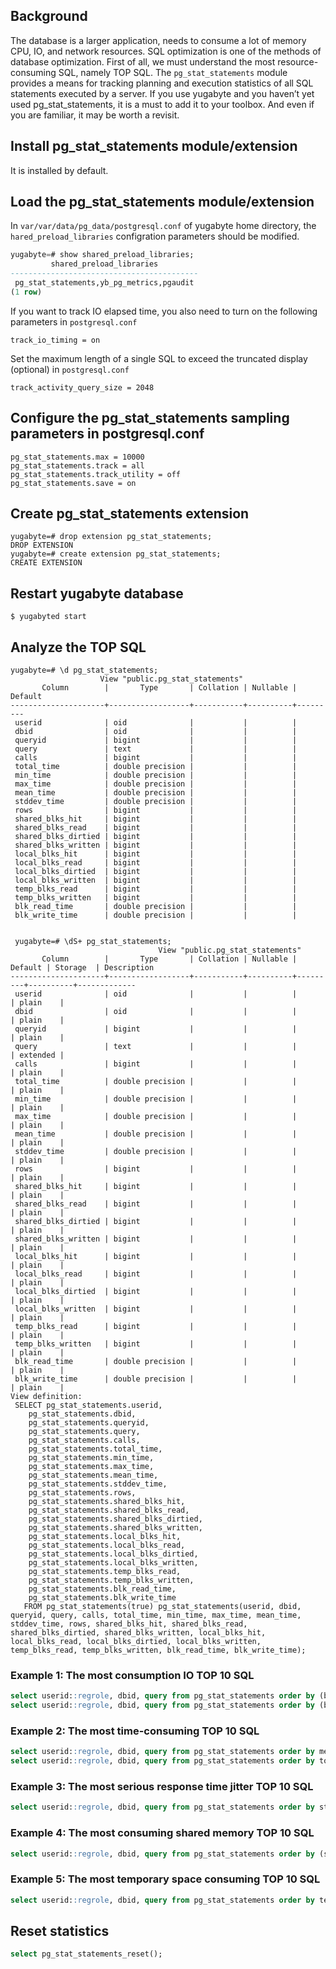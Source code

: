## Background
The database is a larger application, needs to consume a lot of memory CPU, IO, and network resources. SQL optimization is one of the methods of database optimization. First of all, we must understand the most resource-consuming SQL, namely TOP SQL. The `pg_stat_statements` module provides a means for tracking planning and execution statistics of all SQL statements executed by a server. If you use yugabyte and you haven’t yet used pg_stat_statements, it is a must to add it to your toolbox. And even if you are familiar, it may be worth a revisit.

## Install pg_stat_statements module/extension

It is installed by default.

##  Load the pg_stat_statements module/extension

In  `var/var/data/pg_data/postgresql.conf` of yugabyte home directory,  the `hared_preload_libraries` configration parameters should be modified.

```sql
yugabyte=# show shared_preload_libraries;
         shared_preload_libraries         
------------------------------------------
 pg_stat_statements,yb_pg_metrics,pgaudit
(1 row)
```
If you want to track IO elapsed time, you also need to turn on the following parameters  in `postgresql.conf`

```shell
track_io_timing = on
```

Set the maximum length of a single SQL to exceed the truncated display (optional) in `postgresql.conf`

```shell
track_activity_query_size = 2048 
```

## Configure the pg_stat_statements sampling parameters in postgresql.conf

```shell
pg_stat_statements.max = 10000      
pg_stat_statements.track = all 
pg_stat_statements.track_utility = off  
pg_stat_statements.save = on  
```

## Create pg_stat_statements extension

```shell
yugabyte=# drop extension pg_stat_statements;
DROP EXTENSION
yugabyte=# create extension pg_stat_statements;
CREATE EXTENSION
```

## Restart yugabyte database

```shell
$ yugabyted start
```

## Analyze the TOP SQL

```shell
yugabyte=# \d pg_stat_statements;
                    View "public.pg_stat_statements"
       Column        |       Type       | Collation | Nullable | Default 
---------------------+------------------+-----------+----------+---------
 userid              | oid              |           |          | 
 dbid                | oid              |           |          | 
 queryid             | bigint           |           |          | 
 query               | text             |           |          | 
 calls               | bigint           |           |          | 
 total_time          | double precision |           |          | 
 min_time            | double precision |           |          | 
 max_time            | double precision |           |          | 
 mean_time           | double precision |           |          | 
 stddev_time         | double precision |           |          | 
 rows                | bigint           |           |          | 
 shared_blks_hit     | bigint           |           |          | 
 shared_blks_read    | bigint           |           |          | 
 shared_blks_dirtied | bigint           |           |          | 
 shared_blks_written | bigint           |           |          | 
 local_blks_hit      | bigint           |           |          | 
 local_blks_read     | bigint           |           |          | 
 local_blks_dirtied  | bigint           |           |          | 
 local_blks_written  | bigint           |           |          | 
 temp_blks_read      | bigint           |           |          | 
 temp_blks_written   | bigint           |           |          | 
 blk_read_time       | double precision |           |          | 
 blk_write_time      | double precision |           |          | 
 
 
 yugabyte=# \dS+ pg_stat_statements;
                                 View "public.pg_stat_statements"
       Column        |       Type       | Collation | Nullable | Default | Storage  | Description 
---------------------+------------------+-----------+----------+---------+----------+-------------
 userid              | oid              |           |          |         | plain    | 
 dbid                | oid              |           |          |         | plain    | 
 queryid             | bigint           |           |          |         | plain    | 
 query               | text             |           |          |         | extended | 
 calls               | bigint           |           |          |         | plain    | 
 total_time          | double precision |           |          |         | plain    | 
 min_time            | double precision |           |          |         | plain    | 
 max_time            | double precision |           |          |         | plain    | 
 mean_time           | double precision |           |          |         | plain    | 
 stddev_time         | double precision |           |          |         | plain    | 
 rows                | bigint           |           |          |         | plain    | 
 shared_blks_hit     | bigint           |           |          |         | plain    | 
 shared_blks_read    | bigint           |           |          |         | plain    | 
 shared_blks_dirtied | bigint           |           |          |         | plain    | 
 shared_blks_written | bigint           |           |          |         | plain    | 
 local_blks_hit      | bigint           |           |          |         | plain    | 
 local_blks_read     | bigint           |           |          |         | plain    | 
 local_blks_dirtied  | bigint           |           |          |         | plain    | 
 local_blks_written  | bigint           |           |          |         | plain    | 
 temp_blks_read      | bigint           |           |          |         | plain    | 
 temp_blks_written   | bigint           |           |          |         | plain    | 
 blk_read_time       | double precision |           |          |         | plain    | 
 blk_write_time      | double precision |           |          |         | plain    | 
View definition:
 SELECT pg_stat_statements.userid,
    pg_stat_statements.dbid,
    pg_stat_statements.queryid,
    pg_stat_statements.query,
    pg_stat_statements.calls,
    pg_stat_statements.total_time,
    pg_stat_statements.min_time,
    pg_stat_statements.max_time,
    pg_stat_statements.mean_time,
    pg_stat_statements.stddev_time,
    pg_stat_statements.rows,
    pg_stat_statements.shared_blks_hit,
    pg_stat_statements.shared_blks_read,
    pg_stat_statements.shared_blks_dirtied,
    pg_stat_statements.shared_blks_written,
    pg_stat_statements.local_blks_hit,
    pg_stat_statements.local_blks_read,
    pg_stat_statements.local_blks_dirtied,
    pg_stat_statements.local_blks_written,
    pg_stat_statements.temp_blks_read,
    pg_stat_statements.temp_blks_written,
    pg_stat_statements.blk_read_time,
    pg_stat_statements.blk_write_time
   FROM pg_stat_statements(true) pg_stat_statements(userid, dbid, queryid, query, calls, total_time, min_time, max_time, mean_time, stddev_time, rows, shared_blks_hit, shared_blks_read, shared_blks_dirtied, shared_blks_written, local_blks_hit, local_blks_read, local_blks_dirtied, local_blks_written, temp_blks_read, temp_blks_written, blk_read_time, blk_write_time);
```

### Example 1: The most consumption IO TOP 10 SQL

```sql
select userid::regrole, dbid, query from pg_stat_statements order by (blk_read_time+blk_write_time)/calls desc limit 10;    -- mean
select userid::regrole, dbid, query from pg_stat_statements order by (blk_read_time+blk_write_time) desc limit 10;     -- total
```

### Example 2: The most time-consuming TOP 10 SQL

```sql
select userid::regrole, dbid, query from pg_stat_statements order by mean_time desc limit 10;    -- mean time
select userid::regrole, dbid, query from pg_stat_statements order by total_time desc limit 10;      -- total time
```

### Example 3: The most serious response time jitter TOP 10 SQL
```sql
select userid::regrole, dbid, query from pg_stat_statements order by stddev_time desc limit 10;  
```

### Example 4: The most consuming shared memory TOP 10 SQL

```sql
select userid::regrole, dbid, query from pg_stat_statements order by (shared_blks_hit+shared_blks_dirtied) desc limit 10;
```

### Example 5: The most temporary space consuming TOP 10 SQL
```sql
select userid::regrole, dbid, query from pg_stat_statements order by temp_blks_written desc limit 10;    
```

## Reset statistics

```sql
select pg_stat_statements_reset();   
```
